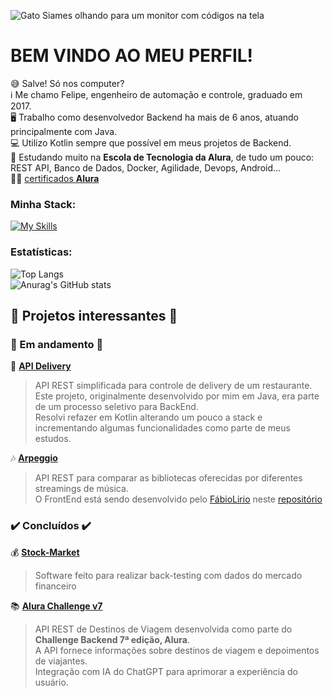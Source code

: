 ![Gato Siames olhando para um monitor com códigos na tela](https://github.com/fabramattos/fabramattos/assets/45768087/aed0438e-2f52-4aca-bd86-2ac169c93e4d)
# BEM VINDO AO MEU PERFIL!
😅 Salve! Só  nos  computer?<br>
ℹ️ Me chamo Felipe, engenheiro de automação e controle, graduado em 2017.<br>
🖥️ Trabalho como desenvolvedor Backend ha mais de 6 anos, atuando principalmente com Java.<br>
💻 Utilizo Kotlin sempre que possível em meus projetos de Backend.<br>
🌱 Estudando muito na **Escola de Tecnologia da Alura**, de tudo um pouco: REST API, Banco de Dados, Docker, Agilidade, Devops, Android...<br>
👨‍🎓 [certificados **Alura**](https://cursos.alura.com.br/vitrinedev/fabramattos)

### Minha Stack:
[![My Skills](https://skillicons.dev/icons?i=idea,kotlin,java,spring,docker,postgres,mysql,postman,rabbitmq,selenium,github,githubactions,gradle,maven)](https://skillicons.dev)<br>

### Estatísticas:
![Top Langs](https://github-readme-stats.vercel.app/api/top-langs/?username=fabramattos&layout=compact&theme=vision-friendly-dark)<br>
![Anurag's GitHub stats](https://github-readme-stats.vercel.app/api?username=fabramattos&show_icons=true&theme=vision-friendly-dark&hide_rank=true&hide=contribs,issues)<br>

## 🚨 Projetos interessantes 🚨
### 🚧 Em andamento 🚧
🍔 **[API Delivery](https://github.com/fabramattos/ApiDelivery)**<br>
> API REST simplificada para controle de delivery de um restaurante.<br>
> Este projeto, originalmente desenvolvido por mim em Java, era parte de um processo seletivo para BackEnd.<br>
> Resolvi refazer em Kotlin alterando um pouco a stack e incrementando algumas funcionalidades como parte de meus estudos.<br>

🎶 **[Arpeggio](https://github.com/fabramattos/Arpeggio)**<br>
> API REST para comparar as bibliotecas oferecidas por diferentes streamings de música.<br>
> O FrontEnd está sendo desenvolvido pelo [FábioLirio](https://github.com/FabioLiriodev) neste [repositório](https://github.com/FabioLiriodev/Arpeggio)<br>

### ✔️ Concluídos ✔️
💰 **[Stock-Market](https://github.com/fabramattos/PML_Simulador)**<br>
> Software feito para realizar back-testing com dados do mercado financeiro<br>

📚 **[Alura Challenge v7](https://github.com/fabramattos/Alura_Challenge-Backend-07)**<br>
> API REST de Destinos de Viagem desenvolvida como parte do **Challenge Backend 7ª edição, Alura**.<br>
> A API fornece informações sobre destinos de viagem e depoimentos de viajantes.<br>
> Integração com  IA do ChatGPT para aprimorar a experiência do usuário.
